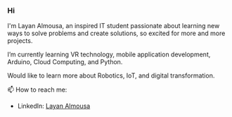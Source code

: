 ### Hi

I'm Layan Almousa, an inspired IT student passionate about learning new ways to solve problems and create solutions, so excited for more and more projects.

I’m currently learning VR technology, mobile application development, Arduino, Cloud Computing, and Python.

Would like to learn more about Robotics, IoT, and digital transformation.

📫 How to reach me:
- LinkedIn: [Layan Almousa](www.linkedin.com/in/layanalmousa)


